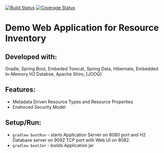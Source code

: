 [![Build Status](https://travis-ci.org/zzFluke/ResourceInventory.svg?branch=master)](https://travis-ci.org/zzFluke/ResourceInventory) [![Coverage Status](https://coveralls.io/repos/github/zzFluke/ResourceInventory/badge.svg?branch=master)](https://coveralls.io/github/zzFluke/ResourceInventory?branch=master)

# Demo Web Application for Resource Inventory

## Developed with:
Gradle, Spring Boot, Embeded Tomcat, Spring Data, Hibernate, Embedded In-Memory H2 Databse, Apache Shiro, [JOOQ]

## Features:
- Metadata Driven Resource Types and Resource Properties
- Enahnced Security Model

## Setup/Run:
- `gradlew bootRun` - starts Application Server on 8080 port and H2 Database server on 9092 TCP port with Web UI on 8082.
- `gradlew bootJar` - builds Application jar
